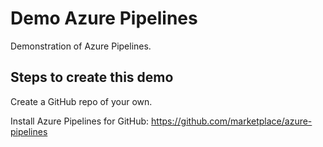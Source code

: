 # Demo Azure Pipelines

Demonstration of Azure Pipelines.

## Steps to create this demo

Create a GitHub repo of your own.

Install Azure Pipelines for GitHub: https://github.com/marketplace/azure-pipelines

